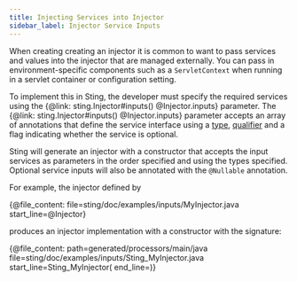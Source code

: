 ```yaml
---
title: Injecting Services into Injector
sidebar_label: Injector Service Inputs
---
```


When creating creating an injector it is common to want to pass services and values into the injector
that are managed externally. You can pass in environment-specific components such as a `ServletContext`
when running in a servlet container or configuration setting.

To implement this in Sting, the developer must specify the required services using the
{@link: sting.Injector#inputs() @Injector.inputs} parameter. The {@link: sting.Injector#inputs() @Injector.inputs}
parameter accepts an array of annotations that define the service interface using a [type](typing.md),
[qualifier](naming.md) and a flag indicating whether the service is optional.

Sting will generate an injector with a constructor that accepts the input services as parameters in
the order specified and using the types specified. Optional service inputs will also be annotated
with the `@Nullable` annotation.

For example, the injector defined by

{@file_content: file=sting/doc/examples/inputs/MyInjector.java start_line=@Injector}

produces an injector implementation with a constructor with the signature:

{@file_content: path=generated/processors/main/java file=sting/doc/examples/inputs/Sting_MyInjector.java start_line=Sting_MyInjector\( end_line=\)}
